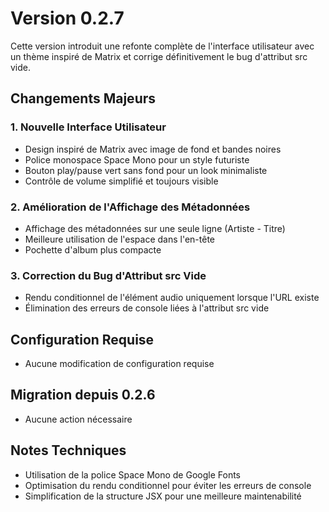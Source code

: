 # Version 0.2.7

Cette version introduit une refonte complète de l'interface utilisateur avec un thème inspiré de Matrix et corrige définitivement le bug d'attribut src vide.

## Changements Majeurs

### 1. Nouvelle Interface Utilisateur
- Design inspiré de Matrix avec image de fond et bandes noires
- Police monospace Space Mono pour un style futuriste
- Bouton play/pause vert sans fond pour un look minimaliste
- Contrôle de volume simplifié et toujours visible

### 2. Amélioration de l'Affichage des Métadonnées
- Affichage des métadonnées sur une seule ligne (Artiste - Titre)
- Meilleure utilisation de l'espace dans l'en-tête
- Pochette d'album plus compacte

### 3. Correction du Bug d'Attribut src Vide
- Rendu conditionnel de l'élément audio uniquement lorsque l'URL existe
- Élimination des erreurs de console liées à l'attribut src vide

## Configuration Requise
- Aucune modification de configuration requise

## Migration depuis 0.2.6
- Aucune action nécessaire

## Notes Techniques
- Utilisation de la police Space Mono de Google Fonts
- Optimisation du rendu conditionnel pour éviter les erreurs de console
- Simplification de la structure JSX pour une meilleure maintenabilité 